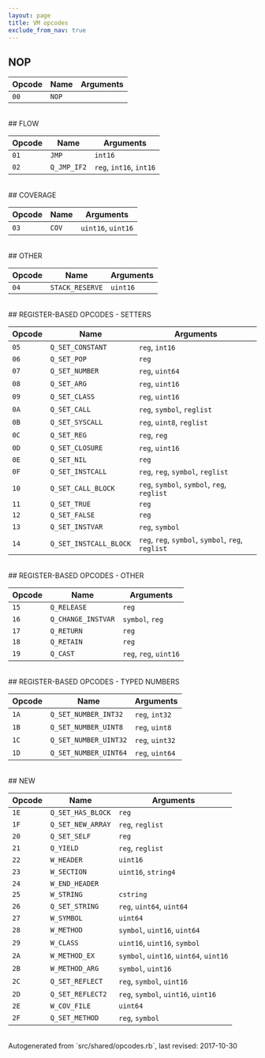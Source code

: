 ```yaml
---
layout: page
title: VM opcodes
exclude_from_nav: true
---
```


## NOP

|Opcode |Name    |Arguments|
|-------|--------|---------|
|`00`|`NOP`||

<br>
## FLOW

|Opcode |Name    |Arguments|
|-------|--------|---------|
|`01`|`JMP`|`int16`|
|`02`|`Q_JMP_IF2`|`reg`, `int16`, `int16`|

<br>
## COVERAGE

|Opcode |Name    |Arguments|
|-------|--------|---------|
|`03`|`COV`|`uint16`, `uint16`|

<br>
## OTHER

|Opcode |Name    |Arguments|
|-------|--------|---------|
|`04`|`STACK_RESERVE`|`uint16`|

<br>
## REGISTER-BASED OPCODES - SETTERS

|Opcode |Name    |Arguments|
|-------|--------|---------|
|`05`|`Q_SET_CONSTANT`|`reg`, `int16`|
|`06`|`Q_SET_POP`|`reg`|
|`07`|`Q_SET_NUMBER`|`reg`, `uint64`|
|`08`|`Q_SET_ARG`|`reg`, `uint16`|
|`09`|`Q_SET_CLASS`|`reg`, `uint16`|
|`0A`|`Q_SET_CALL`|`reg`, `symbol`, `reglist`|
|`0B`|`Q_SET_SYSCALL`|`reg`, `uint8`, `reglist`|
|`0C`|`Q_SET_REG`|`reg`, `reg`|
|`0D`|`Q_SET_CLOSURE`|`reg`, `uint16`|
|`0E`|`Q_SET_NIL`|`reg`|
|`0F`|`Q_SET_INSTCALL`|`reg`, `reg`, `symbol`, `reglist`|
|`10`|`Q_SET_CALL_BLOCK`|`reg`, `symbol`, `symbol`, `reg`, `reglist`|
|`11`|`Q_SET_TRUE`|`reg`|
|`12`|`Q_SET_FALSE`|`reg`|
|`13`|`Q_SET_INSTVAR`|`reg`, `symbol`|
|`14`|`Q_SET_INSTCALL_BLOCK`|`reg`, `reg`, `symbol`, `symbol`, `reg`, `reglist`|

<br>
## REGISTER-BASED OPCODES - OTHER

|Opcode |Name    |Arguments|
|-------|--------|---------|
|`15`|`Q_RELEASE`|`reg`|
|`16`|`Q_CHANGE_INSTVAR`|`symbol`, `reg`|
|`17`|`Q_RETURN`|`reg`|
|`18`|`Q_RETAIN`|`reg`|
|`19`|`Q_CAST`|`reg`, `reg`, `uint16`|

<br>
## REGISTER-BASED OPCODES - TYPED NUMBERS

|Opcode |Name    |Arguments|
|-------|--------|---------|
|`1A`|`Q_SET_NUMBER_INT32`|`reg`, `int32`|
|`1B`|`Q_SET_NUMBER_UINT8`|`reg`, `uint8`|
|`1C`|`Q_SET_NUMBER_UINT32`|`reg`, `uint32`|
|`1D`|`Q_SET_NUMBER_UINT64`|`reg`, `uint64`|

<br>
## NEW

|Opcode |Name    |Arguments|
|-------|--------|---------|
|`1E`|`Q_SET_HAS_BLOCK`|`reg`|
|`1F`|`Q_SET_NEW_ARRAY`|`reg`, `reglist`|
|`20`|`Q_SET_SELF`|`reg`|
|`21`|`Q_YIELD`|`reg`, `reglist`|
|`22`|`W_HEADER`|`uint16`|
|`23`|`W_SECTION`|`uint16`, `string4`|
|`24`|`W_END_HEADER`||
|`25`|`W_STRING`|`cstring`|
|`26`|`Q_SET_STRING`|`reg`, `uint64`, `uint64`|
|`27`|`W_SYMBOL`|`uint64`|
|`28`|`W_METHOD`|`symbol`, `uint16`, `uint64`|
|`29`|`W_CLASS`|`uint16`, `uint16`, `symbol`|
|`2A`|`W_METHOD_EX`|`symbol`, `uint16`, `uint64`, `uint16`|
|`2B`|`W_METHOD_ARG`|`symbol`, `uint16`|
|`2C`|`Q_SET_REFLECT`|`reg`, `symbol`, `uint16`|
|`2D`|`Q_SET_REFLECT2`|`reg`, `symbol`, `uint16`, `uint16`|
|`2E`|`W_COV_FILE`|`uint64`|
|`2F`|`Q_SET_METHOD`|`reg`, `symbol`|

<br>
Autogenerated from `src/shared/opcodes.rb`, last revised: 2017-10-30
